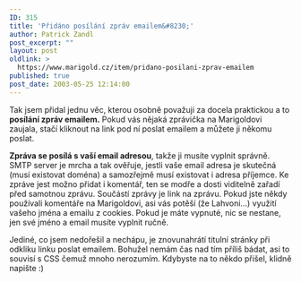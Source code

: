 ```yaml
---
ID: 315
title: 'Přidáno posílání zpráv emailem&#8230;'
author: Patrick Zandl
post_excerpt: ""
layout: post
oldlink: >
  https://www.marigold.cz/item/pridano-posilani-zprav-emailem
published: true
post_date: 2003-05-25 12:14:00
---
```

<p>
Tak jsem přidal jednu věc, kterou osobně považuji za docela praktickou a to <STRONG>posílání zpráv emailem.</STRONG> Pokud vás nějaká zprávička na Marigoldovi zaujala, stačí kliknout na link pod ní <A class="sitelinksredorange anchor">poslat emailem</A> a můžete ji někomu poslat. </p>

<p>
<STRONG>Zpráva se posílá s vaší email adresou</STRONG>, takže ji musíte vyplnit správně. SMTP server je mrcha a tak ověřuje, jestli vaše email adresa je skutečná (musí existovat doména) a samozřejmě musí existovat i adresa příjemce. Ke zpráve jest možno přidat i komentář, ten se modře a dosti viditelně zařadí před samotnou zprávu. Součástí zprávy je link na zprávu. Pokud jste někdy používali komentáře na Marigoldovi, asi vás potěší (že Lahvoni...) využití vašeho jména a emailu z cookies. Pokud je máte vypnuté, nic se nestane, jen své jméno a email musíte vyplnit ručně. </p>

<p>
Jediné, co jsem nedořešil a nechápu, je znovunahrátí titulní stránky při odkliku linku poslat emailem. Bohužel nemám čas nad tím příliš bádat, asi to souvisí s CSS čemuž mnoho nerozumím. Kdybyste na to někdo přišel, klidně napište :)</p>
